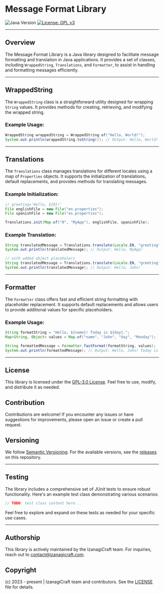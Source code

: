 # Message Format Library

![Java Version](https://img.shields.io/badge/Java-%3E%3D%2017-brightgreen?style=for-the-badge) [![License: GPL v3](https://img.shields.io/badge/License-GPLv3-blue.svg?style=for-the-badge)](https://www.gnu.org/licenses/gpl-3.0)

---

## Overview

The Message Format Library is a Java library designed to facilitate message formatting and translation in Java applications. It provides a set of classes,
including `WrappedString`, `Translations`, and `Formatter`, to assist in handling and formatting messages efficiently.

---

## WrappedString

The `WrappedString` class is a straightforward utility designed for wrapping `String` values. It provides methods for creating, retrieving, and modifying the wrapped string.

### Example Usage:

```java
WrappedString wrappedString = WrappedString.of("Hello, World!");
System.out.println(wrappedString.toString()); // Output: Hello, World!
```

---

## Translations

The `Translations` class manages translations for different locales using a map of `Properties` objects. It supports the initialization of translations, default replacements, and
provides methods for translating messages.

### Example Initialization:

```java
// greeting='Hello, ${0}!'
File englishFile = new File("en.properties");
File spanishFile = new File("es.properties");

Translations.init(Map.of("0", "MyApp"), englishFile, spanishFile);
```

### Example Translation:

```java
String translatedMessage = Translations.translate(Locale.EN, "greeting");
System.out.println(translatedMessage); // Output: Hello, MyApp!

// with added object placeholers
String translatedMessage = Translations.translate(Locale.EN, "greeting", "John");
System.out.println(translatedMessage); // Output: Hello, John!
```

---

## Formatter

The `Formatter` class offers fast and efficient string formatting with placeholder replacement. It supports default replacements and allows users to provide additional values for
specific placeholders.

### Example Usage:

```java
String formatString = "Hello, ${name}! Today is ${day}.";
Map<String, Object> values = Map.of("name", "John", "day", "Monday");

String formattedMessage = Formatter.fastFormat(formatString, values);
System.out.println(formattedMessage); // Output: Hello, John! Today is Monday.
```

---

## License

This library is licensed under the [GPL-3.0 License](https://www.gnu.org/licenses/gpl-3.0.txt). Feel free to use, modify, and distribute it as needed.

## Contribution

Contributions are welcome! If you encounter any issues or have suggestions for improvements, please open an issue or create a pull request.

## Versioning

We follow [Semantic Versioning](https://semver.org/). For the available versions, see the [releases](https://github.com/IzanagiCraft/message-format/releases) on this repository.

---

## Testing

The library includes a comprehensive set of JUnit tests to ensure robust functionality. Here's an example test class demonstrating various scenarios:

```java
// TODO: test class content here...
```

Feel free to explore and expand on these tests as needed for your specific use cases.

---

## Authorship

This library is actively maintained by the IzanagiCraft team. For inquiries, reach out to [contact@izanagicraft.com](mailto:contact@izanagicraft.com).

## Copyright

(c) 2023 - present | IzanagiCraft team and contributors. See the [LICENSE](./LICENSE) file for details.